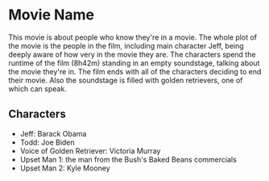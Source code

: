 # Movie Name

This movie is about people who know they're in a movie.  The whole plot of the movie is the people in the film, including main character Jeff, being deeply aware of how very in the movie they are.  The characters spend the runtime of the film (8h42m) standing in an empty soundstage, talking about the movie they're in.  The film ends with all of the characters deciding to end their movie.  Also the soundstage is filled with golden retrievers, one of which can speak.

## Characters
- Jeff: Barack Obama
- Todd: Joe Biden
- Voice of Golden Retriever: Victoria Murray
- Upset Man 1: the man from the Bush's Baked Beans commercials
- Upset Man 2: Kyle Mooney
